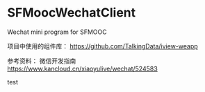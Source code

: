 # SFMoocWechatClient
Wechat mini program for SFMOOC


项目中使用的组件库：
https://github.com/TalkingData/iview-weapp

参考资料：
微信开发指南
https://www.kancloud.cn/xiaoyulive/wechat/524583

test
